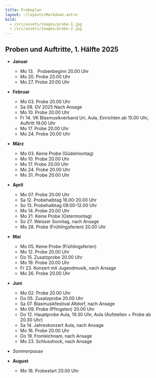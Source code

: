 ```yaml
---
title: Probeplan
layout: ~/layouts/Markdown.astro
bild:
  - /src/assets/images/probe-1.jpg
  - /src/assets/images/probe-2.jpg
---
```

## Proben und Auftritte, 1. Hälfte 2025

* **Januar**

  * Mo 13. &nbsp; Probenbeginn 20.00 Uhr
  * Mo 20.     Probe 20.00 Uhr
  * Mo 27.     Probe 20.00 Uhr
* **Februar**

  * Mo 03.     Probe 20.00 Uhr
  * Sa 08.      GV 2025 Nach Ansage
  * Mo 10.     Probe 20.00 Uhr
  * Fr 14.       VK Blasmusikverband Uri, Aula, Einrichten ab 15.00 Uhr, Auftritt 19.00 Uhr
  * Mo 17.     Probe 20.00 Uhr
  * Mo 24.     Probe 20.00 Uhr
* **März**

  * Mo 03.     Keine Probe (Güdelmontag)
  * Mo 10.     Probe 20.00 Uhr
  * Mo 17.     Probe 20.00 Uhr
  * Mo 24.     Probe 20.00 Uhr
  * Mo 31.     Probe 20.00 Uhr
* **April**

  * Mo 07.     Probe 20.00 Uhr
  * Sa 12.      Probehalbtag 16.00-20.00 Uhr
  * So 13.      Probehalbtag 09.00-12.00 Uhr
  * Mo 14.     Probe 20.00 Uhr
  * Mo 21.     Keine Probe (Ostermontag)
  * So 27.      Weisser Sonntag, nach Ansage
  * Mo 28.     Probe (Frühlingsferien) 20.00 Uhr
* **Mai**

  * Mo 05.     Keine Probe (Frühlingsferien)
  * Mo 12.     Probe 20.00 Uhr
  * Do 15.      Zusatzprobe 20.00 Uhr
  * Mo 19.     Probe 20.00 Uhr
  * Fr 23.       Konzert mit Jugendmusik, nach Ansage
  * Mo 26.     Probe 20.00 Uhr
* **Juni**

  * Mo 02.     Probe 20.00 Uhr
  * Do 05.     Zusatzprobe 20.00 Uhr
  * Sa 07.      Blasmusikfestival Altdorf, nach Ansage
  * Mo 09.     Probe (Pfingsten) 20.00 Uhr
  * Do 12.     Hauptprobe Aula, 19.30 Uhr, Aula (Aufstellen + Probe ab 20.30 Uhr)
  * Sa 14.      Jahreskonzert Aula, nach Ansage
  * Mo 16.     Probe 20.00 Uhr
  * Do 19.      Fronleichnam, nach Ansage
  * Mo 23.     Schlusshock, nach Ansage
* *Sommerpause*
* **August**

  * Mo 18.      Probestart 20.00 Uhr
